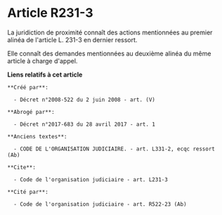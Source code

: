 # Article R231-3

La juridiction de proximité connaît des actions mentionnées au premier alinéa de l'article L. 231-3 en dernier ressort. 

Elle connaît des demandes mentionnées au deuxième alinéa du même article à charge d'appel.

**Liens relatifs à cet article**

	**Créé par**:

	  - Décret n°2008-522 du 2 juin 2008 - art. (V)

	**Abrogé par**:

	  - Décret n°2017-683 du 28 avril 2017 - art. 1

	**Anciens textes**:

	  - CODE DE L'ORGANISATION JUDICIAIRE. - art. L331-2, ecqc ressort (Ab)

	**Cite**:

	  - Code de l'organisation judiciaire - art. L231-3

	**Cité par**:

	  - Code de l'organisation judiciaire - art. R522-23 (Ab)
